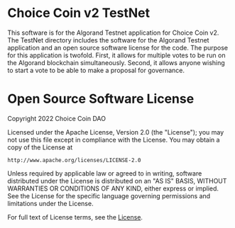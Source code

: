 # Choice Coin v2 TestNet

This software is for the Algorand Testnet application for Choice Coin v2. The TestNet directory includes the software for the Algorand Testnet application and an open source software license for the code. The purpose for this application is twofold. First, it allows for multiple votes to be run on the Algorand blockchain simultaneously. Second, it allows anyone wishing to start a vote to be able to make a proposal for governance.

# Open Source Software License

Copyright 2022 Choice Coin DAO

Licensed under the Apache License, Version 2.0 (the "License");
you may not use this file except in compliance with the License.
You may obtain a copy of the License at

    http://www.apache.org/licenses/LICENSE-2.0

Unless required by applicable law or agreed to in writing, software
distributed under the License is distributed on an "AS IS" BASIS,
WITHOUT WARRANTIES OR CONDITIONS OF ANY KIND, either express or implied.
See the License for the specific language governing permissions and
limitations under the License.

For full text of License terms, see the [License](https://github.com/ChoiceCoin/v2/blob/main/testnet/License.txt).
